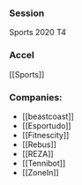 
### Session
Sports 2020 T4

### Accel
[[Sports]]

### Companies:
- [[beastcoast]]
- [[Esportudo]]
- [[Fitnescity]]
- [[Rebus]]
- [[REZA]]
- [[Tennibot]]
- [[ZoneIn]]


